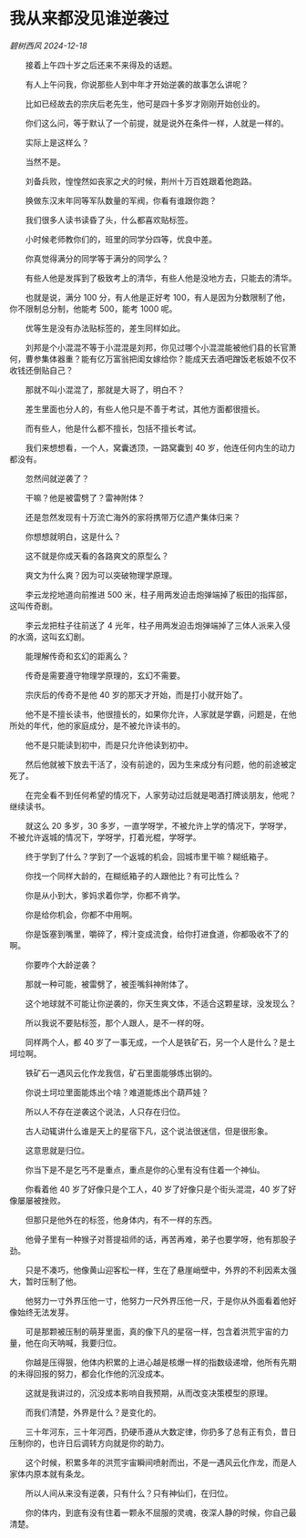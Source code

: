 # 我从来都没见谁逆袭过

*碧树西风 2024-12-18*

　　接着上午四十岁之后还来不来得及的话题。

　　有人上午问我，你说那些人到中年才开始逆袭的故事怎么讲呢？

　　比如已经故去的宗庆后老先生，他可是四十多岁才刚刚开始创业的。

　　你们这么问，等于默认了一个前提，就是说外在条件一样，人就是一样的。

　　实际上是这样么？

　　当然不是。

　　刘备兵败，惶惶然如丧家之犬的时候，荆州十万百姓跟着他跑路。

　　换做东汉末年同等军队数量的军阀，你看有谁跟你跑？

　　我们很多人读书读昏了头，什么都喜欢贴标签。

　　小时候老师教你们的，班里的同学分四等，优良中差。

　　你真觉得满分的同学等于满分的同学么？

　　有些人他是发挥到了极致考上的清华，有些人他是没地方去，只能去的清华。

　　也就是说，满分 100 分，有人他是正好考 100，有人是因为分数限制了他，你不限制总分制，他能考 500，能考 1000 呢。

　　优等生是没有办法贴标签的，差生同样如此。

　　刘邦是个小混混不等于小混混是刘邦，你见过哪个小混混能被他们县的长官萧何，曹参集体器重？能有亿万富翁把闺女嫁给你？能成天去酒吧蹭饭老板娘不仅不收钱还倒贴自己？

　　那就不叫小混混了，那就是大哥了，明白不？

　　差生里面也分人的，有些人他只是不善于考试，其他方面都很擅长。

　　而有些人，他是什么都不擅长，包括不擅长考试。

　　我们来想想看，一个人，窝囊透顶，一路窝囊到 40 岁，他连任何内生的动力都没有。

　　忽然间就逆袭了？

　　干嘛？他是被雷劈了？雷神附体？

　　还是忽然发现有十万流亡海外的家将携带万亿遗产集体归来？

　　你想想就明白，这是什么？

　　这不就是你成天看的各路爽文的原型么？

　　爽文为什么爽？因为可以突破物理学原理。

　　李云龙挖地道向前推进 500 米，柱子用两发迫击炮弹端掉了板田的指挥部，这叫传奇剧。

　　李云龙把柱子往前送了 4 光年，柱子用两发迫击炮弹端掉了三体人派来入侵的水滴，这叫玄幻剧。

　　能理解传奇和玄幻的距离么？

　　传奇是需要遵守物理学原理的，玄幻不需要。

　　宗庆后的传奇不是他 40 岁的那天才开始，而是打小就开始了。

　　他不是不擅长读书，他很擅长的，如果你允许，人家就是学霸，问题是，在他所处的年代，他的家庭成分，是不被允许读书的。

　　他不是只能读到初中，而是只允许他读到初中。

　　然后他就被下放去干活了，没有前途的，因为生来成分有问题，他的前途被定死了。

　　在完全看不到任何希望的情况下，人家劳动过后就是喝酒打牌谈朋友，他呢？继续读书。

　　就这么 20 多岁，30 多岁，一直学呀学，不被允许上学的情况下，学呀学，不被允许返城的情况下，学呀学，打着光棍，学呀学。

　　终于学到了什么？学到了一个返城的机会，回城市里干嘛？糊纸箱子。

　　你找一个同样大龄的，在糊纸箱子的人跟他比？有可比性么？

　　你是从小到大，爹妈求着你学，你都不肯学。

　　你是给你机会，你都不中用啊。

　　你是饭塞到嘴里，嚼碎了，榨汁变成流食，给你打进食道，你都吸收不了的啊。

　　你要咋个大龄逆袭？

　　那就一种可能，被雷劈了，被歪嘴斜神附体了。

　　这个地球就不可能让你逆袭的，你天生爽文体，不适合这颗星球，没发现么？

　　所以我说不要贴标签，那个人跟人，是不一样的呀。

　　同样两个人，都 40 岁了一事无成，一个人是铁矿石，另一个人是什么？是土坷垃啊。

　　铁矿石一遇风云化作龙我信，矿石里面能够炼出钢的。

　　你说土坷垃里面能炼出个啥？难道能炼出个葫芦娃？

　　所以人不存在逆袭这个说法，人只存在归位。

　　古人动辄讲什么谁是天上的星宿下凡，这个说法很迷信，但是很形象。

　　这意思就是归位。

　　你当下是不是乞丐不是重点，重点是你的心里有没有住着一个神仙。

　　你看着他 40 岁了好像只是个工人，40 岁了好像只是个街头混混，40 岁了好像屡屡被挫败。

　　但那只是他外在的标签，他身体内，有不一样的东西。

　　他骨子里有一种猴子对菩提祖师的话，再苦再难，弟子也要学呀，他有那股子劲。

　　只是不凑巧，他像黄山迎客松一样，生在了悬崖峭壁中，外界的不利因素太强大，暂时压制了他。

　　他努力一寸外界压他一寸，他努力一尺外界压他一尺，于是你从外面看着他好像始终无法发芽。

　　可是那颗被压制的萌芽里面，真的像下凡的星宿一样，包含着洪荒宇宙的力量，他在向天呐喊，我要归位。

　　你越是压得狠，他体内积累的上进心越是核爆一样的指数级递增，他所有先期的未得回报的努力，都会化作他的沉没成本。

　　这就是我讲过的，沉没成本影响自我预期，从而改变决策模型的原理。

　　而我们清楚，外界是什么？是变化的。

　　三十年河东，三十年河西，扔硬币遵从大数定律，你扔多了总有正有负，昔日压制你的，也许日后调转方向就是你的助力。

　　这个时候，积累多年的洪荒宇宙瞬间喷射而出，不是一遇风云化作龙，而是人家体内原本就有条龙。

　　所以人间从来没有逆袭，只有什么？只有神仙们，在归位。

　　你的体内，到底有没有住着一颗永不屈服的灵魂，夜深人静的时候，你自己最清楚。